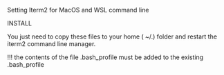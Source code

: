 Setting Iterm2 for MacOS and WSL command line

INSTALL

You just need to copy these files to your home ( ~/.<name>) folder and restart the iterm2 command line manager.
  
  !!! the contents of the file .bash_profile must be added to the existing .bash_profile
